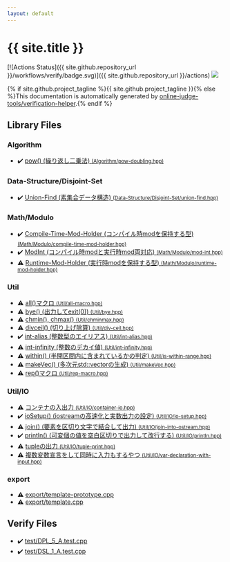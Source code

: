 ```yaml
---
layout: default
---
```


<!-- mathjax config similar to math.stackexchange -->
<script type="text/javascript" async
  src="https://cdnjs.cloudflare.com/ajax/libs/mathjax/2.7.5/MathJax.js?config=TeX-MML-AM_CHTML">
</script>
<script type="text/x-mathjax-config">
  MathJax.Hub.Config({
    TeX: { equationNumbers: { autoNumber: "AMS" }},
    tex2jax: {
      inlineMath: [ ['$','$'] ],
      processEscapes: true
    },
    "HTML-CSS": { matchFontHeight: false },
    displayAlign: "left",
    displayIndent: "2em"
  });
</script>

<script type="text/javascript" src="https://cdnjs.cloudflare.com/ajax/libs/jquery/3.4.1/jquery.min.js"></script>
<script src="https://cdn.jsdelivr.net/npm/jquery-balloon-js@1.1.2/jquery.balloon.min.js" integrity="sha256-ZEYs9VrgAeNuPvs15E39OsyOJaIkXEEt10fzxJ20+2I=" crossorigin="anonymous"></script>
<script type="text/javascript" src="assets/js/copy-button.js"></script>
<link rel="stylesheet" href="assets/css/copy-button.css" />


# {{ site.title }}

[![Actions Status]({{ site.github.repository_url }}/workflows/verify/badge.svg)]({{ site.github.repository_url }}/actions)
<a href="{{ site.github.repository_url }}"><img src="https://img.shields.io/github/last-commit/{{ site.github.owner_name }}/{{ site.github.repository_name }}" /></a>

{% if site.github.project_tagline %}{{ site.github.project_tagline }}{% else %}This documentation is automatically generated by <a href="https://github.com/online-judge-tools/verification-helper">online-judge-tools/verification-helper</a>.{% endif %}

## Library Files

<div id="4afa80e77a07f7488ce4d1bdd8c4977a"></div>

### Algorithm

* :heavy_check_mark: <a href="library/Algorithm/pow-doubling.hpp.html">pow() (繰り返し二乗法) <small>(Algorithm/pow-doubling.hpp)</small></a>


<div id="510221fd93ed01153e9d07e085298835"></div>

### Data-Structure/Disjoint-Set

* :heavy_check_mark: <a href="library/Data-Structure/Disjoint-Set/union-find.hpp.html">Union-Find (素集合データ構造) <small>(Data-Structure/Disjoint-Set/union-find.hpp)</small></a>


<div id="ee048ce79e556b7fa2b3b7d2fb796245"></div>

### Math/Modulo

* :heavy_check_mark: <a href="library/Math/Modulo/compile-time-mod-holder.hpp.html">Compile-Time-Mod-Holder (コンパイル時modを保持する型) <small>(Math/Modulo/compile-time-mod-holder.hpp)</small></a>
* :heavy_check_mark: <a href="library/Math/Modulo/mod-int.hpp.html">ModInt (コンパイル時modと実行時mod両対応) <small>(Math/Modulo/mod-int.hpp)</small></a>
* :warning: <a href="library/Math/Modulo/runtime-mod-holder.hpp.html">Runtime-Mod-Holder (実行時modを保持する型) <small>(Math/Modulo/runtime-mod-holder.hpp)</small></a>


<div id="23e8a4b4f7cc1898ef12b4e6e48852bb"></div>

### Util

* :warning: <a href="library/Util/all-macro.hpp.html">all()マクロ <small>(Util/all-macro.hpp)</small></a>
* :warning: <a href="library/Util/bye.hpp.html">bye() (出力してexit(0)) <small>(Util/bye.hpp)</small></a>
* :warning: <a href="library/Util/chminmax.hpp.html">chmin(), chmax() <small>(Util/chminmax.hpp)</small></a>
* :warning: <a href="library/Util/div-ceil.hpp.html">divceil() (切り上げ除算) <small>(Util/div-ceil.hpp)</small></a>
* :heavy_check_mark: <a href="library/Util/int-alias.hpp.html">int-alias (整数型のエイリアス) <small>(Util/int-alias.hpp)</small></a>
* :warning: <a href="library/Util/int-infinity.hpp.html">int-infinity (整数のデカイ値) <small>(Util/int-infinity.hpp)</small></a>
* :warning: <a href="library/Util/is-within-range.hpp.html">within() (半開区間内に含まれているかの判定) <small>(Util/is-within-range.hpp)</small></a>
* :warning: <a href="library/Util/makeVec.hpp.html">makeVec() (多次元std::vectorの生成) <small>(Util/makeVec.hpp)</small></a>
* :warning: <a href="library/Util/rep-macro.hpp.html">rep()マクロ <small>(Util/rep-macro.hpp)</small></a>


<div id="9a8d3eea1c7cba0485906562328c7d47"></div>

### Util/IO

* :warning: <a href="library/Util/IO/container-io.hpp.html">コンテナの入出力 <small>(Util/IO/container-io.hpp)</small></a>
* :heavy_check_mark: <a href="library/Util/IO/io-setup.hpp.html">ioSetup() (iostreamの高速化と実数出力の設定) <small>(Util/IO/io-setup.hpp)</small></a>
* :warning: <a href="library/Util/IO/join-into-ostream.hpp.html">join() (要素を区切り文字で結合して出力) <small>(Util/IO/join-into-ostream.hpp)</small></a>
* :heavy_check_mark: <a href="library/Util/IO/println.hpp.html">println() (可変個の値を空白区切りで出力して改行する) <small>(Util/IO/println.hpp)</small></a>
* :warning: <a href="library/Util/IO/tuple-print.hpp.html">tupleの出力 <small>(Util/IO/tuple-print.hpp)</small></a>
* :warning: <a href="library/Util/IO/var-declaration-with-input.hpp.html">複数変数宣言をして同時に入力もするやつ <small>(Util/IO/var-declaration-with-input.hpp)</small></a>


<div id="b2507468f95156358fa490fd543ad2f0"></div>

### export

* :warning: <a href="library/export/template-prototype.cpp.html">export/template-prototype.cpp</a>
* :warning: <a href="library/export/template.cpp.html">export/template.cpp</a>


## Verify Files

* :heavy_check_mark: <a href="verify/test/DPL_5_A.test.cpp.html">test/DPL_5_A.test.cpp</a>
* :heavy_check_mark: <a href="verify/test/DSL_1_A.test.cpp.html">test/DSL_1_A.test.cpp</a>


